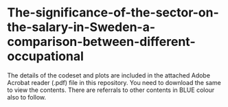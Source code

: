 # The-significance-of-the-sector-on-the-salary-in-Sweden-a-comparison-between-different-occupational

The details of the codeset and plots are included in the attached Adobe Acrobat reader (.pdf) file in this repository. 
You need to download the same to view the contents. There are referrals to other contents in BLUE colour also to follow.
